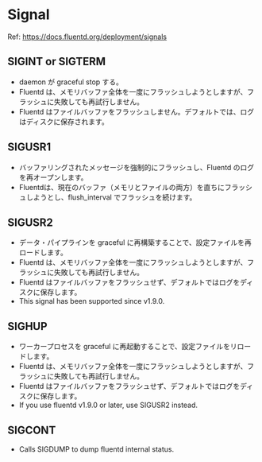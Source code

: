 # Signal
Ref: https://docs.fluentd.org/deployment/signals

## SIGINT or SIGTERM
* daemon が graceful stop する。
* Fluentd は、メモリバッファ全体を一度にフラッシュしようとしますが、フラッシュに失敗しても再試行しません。
* Fluentd はファイルバッファをフラッシュしません。デフォルトでは、ログはディスクに保存されます。

## SIGUSR1
* バッファリングされたメッセージを強制的にフラッシュし、Fluentd のログを再オープンします。
* Fluentdは、現在のバッファ（メモリとファイルの両方）を直ちにフラッシュしようとし、flush_interval でフラッシュを続けます。

## SIGUSR2
* データ・パイプラインを graceful に再構築することで、設定ファイルを再ロードします。
* Fluentd は、メモリバッファ全体を一度にフラッシュしようとしますが、フラッシュに失敗しても再試行しません。
* Fluentd はファイルバッファをフラッシュせず、デフォルトではログをディスクに保存します。
* This signal has been supported since v1.9.0.

## SIGHUP
* ワーカープロセスを graceful に再起動することで、設定ファイルをリロードします。
* Fluentd は、メモリバッファ全体を一度にフラッシュしようとしますが、フラッシュに失敗しても再試行しません。
* Fluentd はファイルバッファをフラッシュせず、デフォルトではログをディスクに保存します。
* If you use fluentd v1.9.0 or later, use SIGUSR2 instead.

## SIGCONT
* Calls SIGDUMP to dump fluentd internal status.
